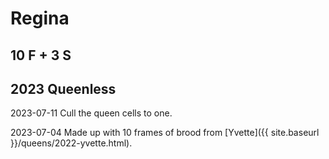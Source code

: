 # Regina

## 10 F + 3 S

## 2023 Queenless

2023-07-11 Cull the queen cells to one. 

2023-07-04 Made up with 10 frames of brood from [Yvette]({{ site.baseurl }}/queens/2022-yvette.html).
